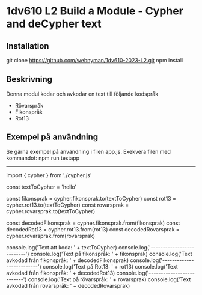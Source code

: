 # 1dv610 L2 Build a Module - Cypher and deCypher text

## Installation
git clone https://github.com/webnyman/1dv610-2023-L2.git
npm install

## Beskrivning
Denna modul kodar och avkodar en text till följande kodspråk
- Rövarspråk
- Fikonspråk
- Rot13

## Exempel på användning
Se gärna exempel på användning i filen app.js.
Exekvera filen med kommandot: npm run testapp

---
import { cypher } from './cypher.js'

const textToCypher = 'hello'

const fikonsprak = cypher.fikonsprak.to(textToCypher)
const rot13 = cypher.rot13.to(textToCypher)
const rovarsprak = cypher.rovarsprak.to(textToCypher)

const decodedFikonsprak = cypher.fikonsprak.from(fikonsprak)
const decodedRot13 = cypher.rot13.from(rot13)
const decodedRovarsprak = cypher.rovarsprak.from(rovarsprak)

console.log('Text att koda: ' + textToCypher)
console.log('--------------------------')
console.log('Text på fikonspråk: ' + fikonsprak)
console.log('Text avkodad från fikonspråk: ' + decodedFikonsprak)
console.log('--------------------------')
console.log('Text på Rot13: ' + rot13)
console.log('Text avkodad från fikonspråk: ' + decodedRot13)
console.log('--------------------------')
console.log('Text på rövarspråk: ' + rovarsprak)
console.log('Text avkodad från rövarspråk: ' + decodedRovarsprak)

